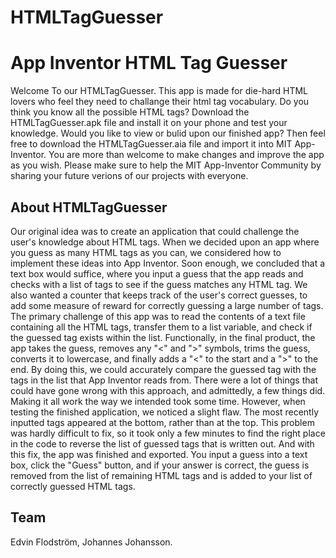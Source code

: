 # HTMLTagGuesser
App Inventor HTML Tag Guesser
===
Welcome To our HTMLTagGuesser. This app is made for die-hard HTML lovers who feel they need to challange their html tag vocabulary. Do you think you know all the possible HTML tags? Download the HTMLTagGuesser.apk file and install it on your phone and test your knowledge. Would you like to view or bulid upon our finished app? Then feel free to download the HTMLTagGuesser.aia file and import it into MIT App-Inventor. You are more than welcome to make changes and improve the app as you wish. Please make sure to help the MIT App-Inventor Community by sharing your future verions of our projects with everyone.

About HTMLTagGuesser
---
Our original idea was to create an application that could challenge the user's knowledge about HTML tags. When we decided upon an app where you guess as many HTML tags as you can, we considered how to implement these ideas into App Inventor. Soon enough, we concluded that a text box would suffice, where you input a guess that the app reads and checks with a list of tags to see if the guess matches any HTML tag. We also wanted a counter that keeps track of the user's correct guesses, to add some measure of reward for correctly guessing a large number of tags. The primary challenge of this app was to read the contents of a text file containing all the HTML tags, transfer them to a list variable, and check if the guessed tag exists within the list. Functionally, in the final product, the app takes the guess, removes any "<" and ">" symbols, trims the guess, converts it to lowercase, and finally adds a "<" to the start and a ">" to the end. By doing this, we could accurately compare the guessed tag with the tags in the list that App Inventor reads from. There were a lot of things that could have gone wrong with this approach, and admittedly, a few things did. Making it all work the way we intended took some time. However, when testing the finished application, we noticed a slight flaw. The most recently inputted tags appeared at the bottom, rather than at the top. This problem was hardly difficult to fix, so it took only a few minutes to find the right place in the code to reverse the list of guessed tags that is written out. And with this fix, the app was finished and exported. You input a guess into a text box, click the "Guess" button, and if your answer is correct, the guess is removed from the list of remaining HTML tags and is added to your list of correctly guessed HTML tags.

Team
---
Edvin Flodström, Johannes Johansson.
